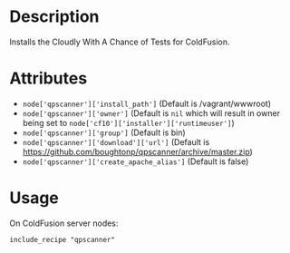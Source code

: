 Description
===========

Installs the Cloudly With A Chance of Tests for ColdFusion.

Attributes
==========

* `node['qpscanner']['install_path']` (Default is /vagrant/wwwroot)
* `node['qpscanner']['owner']` (Default is `nil` which will result in owner being set to `node['cf10']['installer']['runtimeuser']`)
* `node['qpscanner']['group']` (Default is bin)
* `node['qpscanner']['download']['url']` (Default is https://github.com/boughtonp/qpscanner/archive/master.zip)
* `node['qpscanner']['create_apache_alias']` (Default is false)

Usage
=====

On ColdFusion server nodes:

    include_recipe "qpscanner"